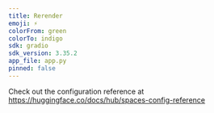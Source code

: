```yaml
---
title: Rerender
emoji: ⚡
colorFrom: green
colorTo: indigo
sdk: gradio
sdk_version: 3.35.2
app_file: app.py
pinned: false
---
```


Check out the configuration reference at https://huggingface.co/docs/hub/spaces-config-reference
